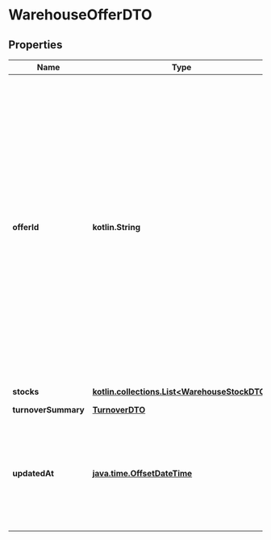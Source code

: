 
# WarehouseOfferDTO

## Properties
| Name | Type | Description | Notes |
| ------------ | ------------- | ------------- | ------------- |
| **offerId** | **kotlin.String** | Ваш SKU — идентификатор товара в вашей системе.  Разрешена любая последовательность длиной до 255 знаков.  Правила использования SKU:  * У каждого товара SKU должен быть свой.  * SKU товара нельзя менять — можно только удалить товар и добавить заново с новым SKU.  * Уже заданный SKU нельзя освободить и использовать заново для другого товара. Каждый товар должен получать новый идентификатор, до того никогда не использовавшийся в вашем каталоге.  [Что такое SKU и как его назначать](https://yandex.ru/support/marketplace/assortment/add/index.html#fields)  |  |
| **stocks** | [**kotlin.collections.List&lt;WarehouseStockDTO&gt;**](WarehouseStockDTO.md) | Информация об остатках. |  |
| **turnoverSummary** | [**TurnoverDTO**](TurnoverDTO.md) |  |  [optional] |
| **updatedAt** | [**java.time.OffsetDateTime**](java.time.OffsetDateTime.md) | Дата и время последнего обновления информации об остатках.  Формат даты и времени: ISO 8601 со смещением относительно UTC. Например, &#x60;2023-11-21T00:42:42+03:00&#x60;.  |  [optional] |



